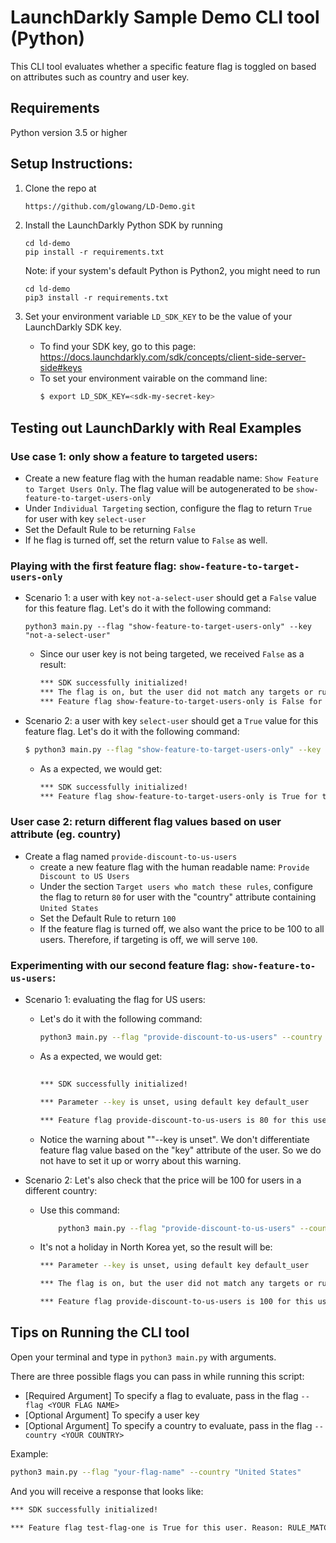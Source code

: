 # LaunchDarkly Sample Demo CLI tool (Python)

This CLI tool evaluates whether a specific feature flag is toggled on based on attributes 
such as country and user key.

## Requirements

Python version 3.5 or higher


## Setup Instructions:
1. Clone the repo at 
    ```bash
    https://github.com/glowang/LD-Demo.git
    ```
1. Install the LaunchDarkly Python SDK by running 
    ```
    cd ld-demo
    pip install -r requirements.txt
    ```
    Note: if your system's default Python is Python2, you might need to run    
    ```
    cd ld-demo
    pip3 install -r requirements.txt
    ```

2. Set your environment variable `LD_SDK_KEY` to be the value of your LaunchDarkly SDK key. 
    - To find your SDK key, go to this page:
    https://docs.launchdarkly.com/sdk/concepts/client-side-server-side#keys
    - To set your environment vairable on the command line: 
        ```bash
        $ export LD_SDK_KEY=<sdk-my-secret-key>
        ```


## Testing out LaunchDarkly with Real Examples

### Use case 1: only show a feature to targeted users:
-  Create a new feature flag with the human readable name: `Show Feature to Target Users Only`. 
    The flag value will be autogenerated to be `show-feature-to-target-users-only`
-  Under `Individual Targeting` section, configure the flag to return `True` for user with key `select-user` 
-  Set the Default Rule to be returning `False`
-  If he flag is turned off, set the return value to `False` as well. 

### Playing with the first feature flag: `show-feature-to-target-users-only`
   - Scenario 1: a user with key `not-a-select-user` should get a `False` value for this feature flag. 
      Let's do it with the following command: 
        ```
        python3 main.py --flag "show-feature-to-target-users-only" --key "not-a-select-user" 
        ```
      - Since our user key is not being targeted, we received `False` as a result: 
        ```bash
        *** SDK successfully initialized!
        *** The flag is on, but the user did not match any targets or rules,returning value under default rule, debug info: {'feature_flag': 'show-feature-to-target-users-only'}
        *** Feature flag show-feature-to-target-users-only is False for this user. Reason: None. Debug: None
        ```
- Scenario 2: a user with key `select-user` should get a `True` value for this feature flag. 
      Let's do it with the following command: 
    ```bash
    $ python3 main.py --flag "show-feature-to-target-users-only" --key "select-user" 
    ```
    - As a expected, we would get:
        ```bash
        *** SDK successfully initialized!
        *** Feature flag show-feature-to-target-users-only is True for this user. Reason: TARGET_MATCH. Debug: {'kind': 'TARGET_MATCH'}
        ``` 

### User case 2: return different flag values based on user attribute (eg. country)
  - Create a flag named `provide-discount-to-us-users`
    -  create a new feature flag with the human readable name: `Provide Discount to US Users` 
    -  Under the section `Target users who match these rules`, configure the flag to return `80` for user with the "country" attribute containing `United States` 
    -  Set the Default Rule to return `100`
    - If the feature flag is turned off, we also want the price to be 100 to all users. Therefore, if targeting is off, we will serve `100`. 

### Experimenting with our second feature flag: `show-feature-to-us-users`:
- Scenario 1: evaluating the flag for US users:
    - Let's do it with the following command: 
        ```bash
        python3 main.py --flag "provide-discount-to-us-users" --country "United States"        
        ```
    - As a expected, we would get:
        ```bash
            
        *** SDK successfully initialized!

        *** Parameter --key is unset, using default key default_user

        *** Feature flag provide-discount-to-us-users is 80 for this user. Reason: RULE_MATCH. Debug: {'kind': 'RULE_MATCH', 'ruleIndex': 0, 'ruleId': '5f887263-e2ff-4ed6-af23-ee7225b82857'}
        ``` 
    - Notice the warning about ""--key is unset". We don't differentiate feature flag value
    based on the "key" attribute of the user. So we do not have to set it up or worry about
    this warning. 

- Scenario 2: Let's also check that the price will be 100 for users in a different country:
    - Use this command: 
        ```bash
            python3 main.py --flag "provide-discount-to-us-users" --country "North Korea"        
        ```

    - It's not a holiday in North Korea yet, so the result will be:
        ```bash
        *** Parameter --key is unset, using default key default_user

        *** The flag is on, but the user did not match any targets or rules,returning value under default rule, debug info: {'feature_flag': 'provide-discount-to-us-users'}

        *** Feature flag provide-discount-to-us-users is 100 for this user. Reason: None. Debug: None
        ``` 

## Tips on Running the CLI tool

Open your terminal and type in `python3 main.py` with arguments.

There are three possible flags you can pass in while running this script: 

- [Required Argument] To specify a flag to evaluate, pass in the flag `--flag <YOUR FLAG NAME>`
- [Optional Argument] To specify a user key
- [Optional Argument] To specify a country to evaluate, pass in the flag `--country <YOUR COUNTRY>`


Example:

```bash
python3 main.py --flag "your-flag-name" --country "United States"
```

And you will receive a response that looks like:
```bash
*** SDK successfully initialized!

*** Feature flag test-flag-one is True for this user. Reason: RULE_MATCH. Debug: {'kind': 'RULE_MATCH', 'ruleIndex': 0, 'ruleId': '47274be4-d996-48dd-bcd9-f4a76c77e736'}
```



